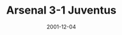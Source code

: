---
layout: post
title: Arsenal 3-1 Juventus
date: 2001-12-04
categories: champions-league
video: FEsNhSwILAA
summary: Arsenal beat a strong Juventus side with a double from Freddie Ljungberg
excerpt: Arsenal beat a strong Juventus side with a double from Freddie Ljungberg
title: Arsenal 3-1 Juventus
---